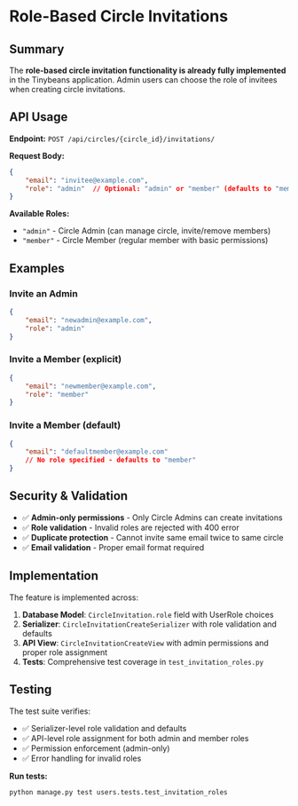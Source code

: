 # Role-Based Circle Invitations

## Summary

The **role-based circle invitation functionality is already fully implemented** in the Tinybeans application. Admin users can choose the role of invitees when creating circle invitations.

## API Usage

**Endpoint:** `POST /api/circles/{circle_id}/invitations/`

**Request Body:**
```json
{
    "email": "invitee@example.com",
    "role": "admin"  // Optional: "admin" or "member" (defaults to "member")
}
```

**Available Roles:**
- `"admin"` - Circle Admin (can manage circle, invite/remove members)
- `"member"` - Circle Member (regular member with basic permissions)

## Examples

### Invite an Admin
```json
{
    "email": "newadmin@example.com",
    "role": "admin"
}
```

### Invite a Member (explicit)
```json
{
    "email": "newmember@example.com",
    "role": "member"
}
```

### Invite a Member (default)
```json
{
    "email": "defaultmember@example.com"
    // No role specified - defaults to "member"
}
```

## Security & Validation

- ✅ **Admin-only permissions** - Only Circle Admins can create invitations
- ✅ **Role validation** - Invalid roles are rejected with 400 error
- ✅ **Duplicate protection** - Cannot invite same email twice to same circle
- ✅ **Email validation** - Proper email format required

## Implementation

The feature is implemented across:

1. **Database Model**: `CircleInvitation.role` field with UserRole choices
2. **Serializer**: `CircleInvitationCreateSerializer` with role validation and defaults
3. **API View**: `CircleInvitationCreateView` with admin permissions and proper role assignment
4. **Tests**: Comprehensive test coverage in `test_invitation_roles.py`

## Testing

The test suite verifies:
- ✅ Serializer-level role validation and defaults
- ✅ API-level role assignment for both admin and member roles
- ✅ Permission enforcement (admin-only)
- ✅ Error handling for invalid roles

**Run tests:**
```bash
python manage.py test users.tests.test_invitation_roles
```